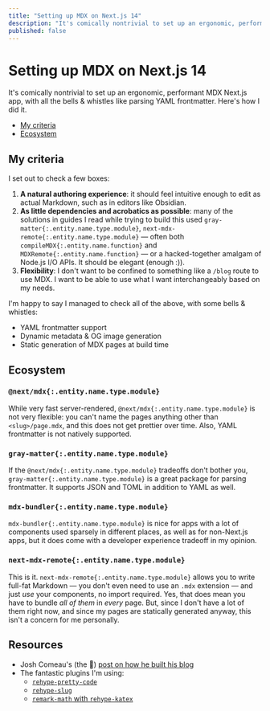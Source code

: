 ```yaml
---
title: "Setting up MDX on Next.js 14"
description: "It's comically nontrivial to set up an ergonomic, performant MDX Next.js app, with all the bells & whistles like parsing YAML frontmatter. Here's how I did it."
published: false
---
```


# Setting up MDX on Next.js 14

It's comically nontrivial to set up an ergonomic, performant MDX Next.js app, with all the bells & whistles like parsing YAML frontmatter. Here's how I did it.

- [My criteria](#my-criteria)
- [Ecosystem](#ecosystem)

## My criteria

I set out to check a few boxes:

1. **A natural authoring experience**: it should feel intuitive enough to edit as actual Markdown, such as in editors like Obsidian.
2. **As little dependencies and acrobatics as possible**: many of the solutions in guides I read while trying to build this used `gray-matter{:.entity.name.type.module}`, `next-mdx-remote{:.entity.name.type.module}` — often both `compileMDX{:.entity.name.function}` and `MDXRemote{:.entity.name.function}` — or a hacked-together amalgam of Node.js I/O APIs. It should be elegant (enough :)).
3. **Flexibility**: I don't want to be confined to something like a `/blog` route to use MDX. I want to be able to use what I want interchangeably based on my needs.

I'm happy to say I managed to check all of the above, with some bells & whistles:

- YAML frontmatter support
- Dynamic metadata & OG image generation
- Static generation of MDX pages at build time

## Ecosystem

### `@next/mdx{:.entity.name.type.module}`

While very fast server-rendered, `@next/mdx{:.entity.name.type.module}` is not very flexible: you can't name the pages anything other than `<slug>/page.mdx`, and this does not get prettier over time. Also, YAML frontmatter is not natively supported.

### `gray-matter{:.entity.name.type.module}`

If the `@next/mdx{:.entity.name.type.module}` tradeoffs don't bother you, `gray-matter{:.entity.name.type.module}` is a great package for parsing frontmatter. It supports JSON and TOML in addition to YAML as well.

### `mdx-bundler{:.entity.name.type.module}`

`mdx-bundler{:.entity.name.type.module}` is nice for apps with a lot of components used sparsely in different places, as well as for non-Next.js apps, but it does come with a developer experience tradeoff in my opinion.

### `next-mdx-remote{:.entity.name.type.module}`

This is it. `next-mdx-remote{:.entity.name.type.module}` allows you to write full-fat Markdown — you don't even need to use an `.mdx` extension — and just *use* your components, no import required. Yes, that does mean you have to bundle *all of them* in *every* page. But, since I don't have a lot of them right now, and since my pages are statically generated anyway, this isn't a concern for me personally.

## Resources

- Josh Comeau's (the 🐐) [post on how he built his blog](https://www.joshwcomeau.com/blog/how-i-built-my-blog/)
- The fantastic plugins I'm using:
  - [`rehype-pretty-code`](https://rehype-pretty-code.netlify.app/)
  - [`rehype-slug`](https://github.com/rehypejs/rehype-slug)
  - [`remark-math` with `rehype-katex`](https://github.com/remarkjs/remark-math)
